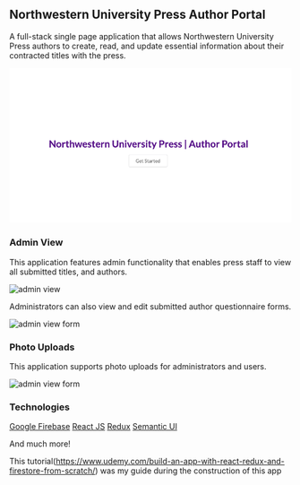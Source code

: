 
## Northwestern University Press Author Portal

A full-stack single page application that allows Northwestern University Press authors to create, read, and update essential information about their contracted titles with the press. 

![homepage](/public/assets/home.png)

### Admin View
This application features admin functionality that enables press staff to view all submitted titles, and authors. 

![admin view](/public/assets/Admin_view.gif)

Administrators can also view and edit submitted author questionnaire forms.

![admin view form](/public/assets/form.gif)

### Photo Uploads

This application supports photo uploads for administrators and users. 

![admin view form](/public/assets/photoupload.gif)

### Technologies

[Google Firebase](https://firebase.google.com/)
[React JS](https://reactjs.org/)
[Redux](https://redux.js.org/)
[Semantic UI](https://react.semantic-ui.com/)

And much more! 

This tutorial(https://www.udemy.com/build-an-app-with-react-redux-and-firestore-from-scratch/) was my guide during the construction of this app 








